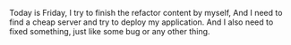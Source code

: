 Today is Friday, I try to finish the refactor content by myself, And I need to find a cheap server and try to deploy my application. And I also need to fixed something, just like some bug or any other thing.

